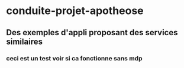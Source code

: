 # conduite-projet-apotheose

## Des exemples d'appli proposant des services similaires

### ceci est un test voir si ca fonctionne sans mdp